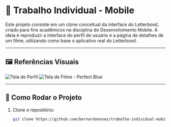 # 🎥 Trabalho Individual - Mobile

Este projeto consiste em um clone conceitual da interface do Letterboxd, criado para fins acadêmicos na disciplina de Desenvolvimento Mobile. A ideia é reproduzir a interface do perfil de usuário e a página de detalhes de um filme, utilizando como base o aplicativo real do Letterboxd.

---

## 🖼️ Referências Visuais



![Tela de Perfil](./776bbab1-9661-4fbd-8ce8-7fdb8aa054b2.png)
![Tela de Filme - Perfect Blue](./7c6db616-93fc-4df9-9a36-4552078d5320.png)

---

## 📂 Como Rodar o Projeto

1. Clone o repositório:
   ```bash
   git clone https://github.com/bernardoennes/trabalho-individual-mobile.git
